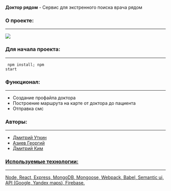 <b>Доктор рядом</b> - Сервис для экстренного поиска врача рядом

<b><h3>О проекте:</h3><hr></hr></b>
<img src="https://a.radikal.ru/a31/1906/bc/49fdc2ebc7b7.jpg"></img>


<b><h3>Для начала проекта:</h3><hr></hr></b>
<code>
 npm install;
 npm start
</code>

<b><h3>Функционал:</h3><hr></hr></b>
<ul>
 <li>Cоздание профайла доктора</li>
 <li>Построение маршрута на карте от доктора до пациента</li>
 <li>Отправка смс</li>
</ul>

<b><h3>Авторы:</h3><hr></hr></b>
<ul>
 <li><a href="https://github.com/Dmitryure">Дмитрий Уткин</li>
 <li><a href="https://github.com/GeorgeAzz">Азиев Георгий</li>
 <li><a href="https://github.com/Dmitrykim94">Дмитрий Ким</li>
</ul>

<b><h3>Используемые технологии:</h3><hr></hr></b>
Node, React, Express, MongoDB, Mongoose, Webpack, Babel, Semantic ui, API (Google, Yandex maps), Firebase.
